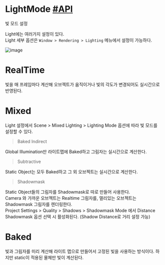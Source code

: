 # LightMode [#API](https://docs.unity3d.com/2020.3/Documentation/ScriptReference/Experimental.GlobalIllumination.LightMode.html)
빛 모드 설정
 
Light에는 여러가지 설정이 있다.  
Light 세부 옵션은 `Window > Rendering > Lighting` 메뉴에서 설정이 가능하다.

![image](https://user-images.githubusercontent.com/37904040/199873219-045cc996-4709-4f11-8fb1-fd53b3f24bde.png)

# RealTime
빛을 매 프레임마다 계산해 오브젝트가 움직이거나 빛의 각도가 변경되어도 실시간으로 반영된다.

# Mixed
Light 설정에서 Scene > Mixed Lighting > Lighting Mode 옵션에 따라 빛 모드를 설정할 수 있다.


> Baked Indirect

Global Illumination만 라이트맵에 Baked하고 그림자는 실시간으로 계산한다.

> Subtractive  

Static Object는 모두 Baked하고 그 외 오브젝트는 실시간으로 계산한다.

> Shadowmask

Static Object들의 그림자를 Shadowmask로 따로 만들어 사용한다.  
Camera 와 가까운 오브젝트는 Realtime 그림자를, 멀리있는 오브젝트는 Shadowmask 그림자를 렌더링한다.  
Project Settings > Quality > Shadows > Shadowmask Mode 에서 Distance Shadowmask 옵션 선택 시 활성화된다. (Shadow Distance로 거리 설정 가능)


# Baked
빛과 그림자를 미리 계산해 라이트 맵으로 만들어서 고정된 빛을 사용하는 방식이다.
하지만 static이 적용된 물체만 빛이 계산된다.  
